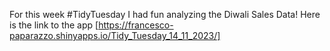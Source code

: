 For this week #TidyTuesday I had fun analyzing the Diwali Sales Data! 
Here is the link to the app [https://francesco-paparazzo.shinyapps.io/Tidy_Tuesday_14_11_2023/]
